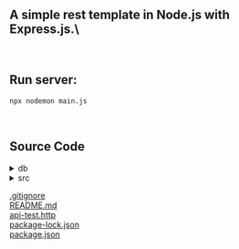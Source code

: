 ## A simple rest template in Node.js with Express.js.\
&nbsp;

## Run server:

```
npx nodemon main.js
```

&nbsp;

## Source Code

<details>
<summary>db</summary>

> &nbsp;&nbsp;&nbsp;[database.sqlite3](https://github.com/Nucoco/rest-express/blob/master/db/database.sqlite3)

</details>

<details>
<summary>src</summary>

>  <details>
>  <summary>controllers</summary>
>
> > &nbsp;[tasks.js](https://github.com/Nucoco/rest-express/blob/master/src/controllers/tasks.js)\
> > &nbsp;[users.js](https://github.com/Nucoco/rest-express/blob/master/src/controllers/user.js)
>
>  </details>

> <details>
> <summary>models</summary>
>
> > &nbsp;[task.js](https://github.com/Nucoco/rest-express/blob/master/src/models/task.js)\
> > &nbsp;[user.js](https://github.com/Nucoco/rest-express/blob/master/src/models/user.js)
>
> </details>

> <details>
> <summary>routes</summary>
>
> > &nbsp;[tasks.js](https://github.com/Nucoco/rest-express/blob/master/src/routes/tasks.js)\
> > &nbsp;[users.js](https://github.com/Nucoco/rest-express/blob/master/src/routes/users.js)
>
> </details>

> &nbsp;&nbsp;&nbsp;[main.js](https://github.com/Nucoco/rest-express/blob/master/src/main.js)

</details>

[.gitignore](https://github.com/Nucoco/rest-express/blob/master/.gitignore)\
[README.md](https://github.com/Nucoco/rest-express/blob/master/README.md)\
[api-test.http](https://github.com/Nucoco/rest-express/blob/master/api-test.http)\
[package-lock.json](https://github.com/Nucoco/rest-express/blob/master/package-lock.json)\
[package.json](https://github.com/Nucoco/rest-express/blob/master/package.json)
